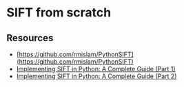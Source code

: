 # SIFT from scratch
## Resources
- [https://github.com/rmislam/PythonSIFT](https://github.com/rmislam/PythonSIFT)
- [Implementing SIFT in Python: A Complete Guide (Part 1)](https://medium.com/@russmislam/implementing-sift-in-python-a-complete-guide-part-1-306a99b50aa5)
- [Implementing SIFT in Python: A Complete Guide (Part 2)](https://medium.com/@russmislam/implementing-sift-in-python-a-complete-guide-part-2-c4350274be2b)
